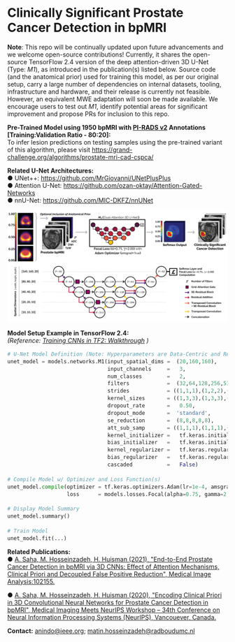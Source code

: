 # Clinically Significant Prostate Cancer Detection in bpMRI

**Note**: This repo will be continually updated upon future advancements and we welcome open-source contributions! Currently, it shares the open-source TensorFlow 2.4 version of the deep attention-driven 3D U-Net (Type: *M1*), as introduced in the publication(s) listed below. Source code (and the anatomical prior) used for training this model, as per our original setup, carry a large number of dependencies on internal datasets, tooling, infrastructure and hardware, and their release is currently not feasible. However, an equivalent MWE adaptation will soon be made available. We encourage users to test out *M1*, identify potential areas for significant improvement and propose PRs for inclusion to this repo.

**Pre-Trained Model using 1950 bpMRI with [PI-RADS v2](https://www.sciencedirect.com/science/article/pii/S0302283815008489?via%3Dihub) Annotations [Training:Validation Ratio - 80:20]:**  
To infer lesion predictions on testing samples using the pre-trained variant of this algorithm, please visit https://grand-challenge.org/algorithms/prostate-mri-cad-cspca/

**Related U-Net Architectures:**  
  ● UNet++: https://github.com/MrGiovanni/UNetPlusPlus  
  ● Attention U-Net: https://github.com/ozan-oktay/Attention-Gated-Networks  
  ● nnU-Net: https://github.com/MIC-DKFZ/nnUNet  

<kbd>![schematic](docs/image-1.png)</kbd>

**Model Setup Example in TensorFlow 2.4:**  
*(Reference: [Training CNNs in TF2: Walkthrough](https://www.tensorflow.org/tutorials/images/cnn) )*
```python
# U-Net Model Definition (Note: Hyperparameters are Data-Centric and Require Adequate Tuning for Optimal Performance)
unet_model = models.networks.M1(input_spatial_dims =  (20,160,160),            
                                input_channels     =   3,
                                num_classes        =   2,                       
                                filters            =  (32,64,128,256,512),   
                                strides            = ((1,1,1),(1,2,2),(1,2,2),(2,2,2),(1,2,2)),  
                                kernel_sizes       = ((1,3,3),(1,3,3),(3,3,3),(3,3,3),(3,3,3)),  
                                dropout_rate       =   0.50,       
                                dropout_mode       =  'standard',
                                se_reduction       =  (8,8,8,8,8),
                                att_sub_samp       = ((1,1,1),(1,1,1),(1,1,1)),
                                kernel_initializer =   tf.keras.initializers.Orthogonal(gain=1.0), 
                                bias_initializer   =   tf.keras.initializers.TruncatedNormal(mean=0.0, stddev=0.001),
                                kernel_regularizer =   tf.keras.regularizers.l2(1e-4),
                                bias_regularizer   =   tf.keras.regularizers.l2(1e-4),     
                                cascaded           =   False)  

# Compile Model w/ Optimizer and Loss Function(s)
unet_model.compile(optimizer = tf.keras.optimizers.Adam(lr=1e-4, amsgrad=True), 
                   loss      = models.losses.Focal(alpha=0.75, gamma=2.00).loss)

# Display Model Summary
unet_model.summary()

# Train Model
unet_model.fit(...)
```

**Related Publications:**  
● [A. Saha, M. Hosseinzadeh, H. Huisman (2021), "End-to-End Prostate Cancer Detection in bpMRI via 3D CNNs: Effect of Attention Mechanisms, Clinical Priori and Decoupled False
  Positive Reduction", Medical Image Analysis:102155.](https://doi.org/10.1016/j.media.2021.102155)

● [A. Saha, M. Hosseinzadeh, H. Huisman (2020), "Encoding Clinical Priori in 3D Convolutional Neural Networks for Prostate Cancer Detection in bpMRI", Medical Imaging Meets
  NeurIPS Workshop – 34th Conference on Neural Information Processing Systems (NeurIPS), Vancouever, Canada.](https://arxiv.org/abs/2011.00263)
  
**Contact:** anindo@ieee.org; matin.hosseinzadeh@radboudumc.nl 



